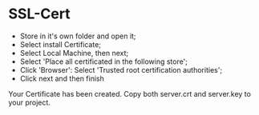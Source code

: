 # SSL-Cert

- Store in it's own folder and open it;
- Select install Certificate;
- Select Local Machine, then next;
- Select 'Place all certificated in the following store';
- Click 'Browser': Select 'Trusted root certification authorities';
- Click next and then finish

Your Certificate has been created. Copy both server.crt and server.key to your project.
